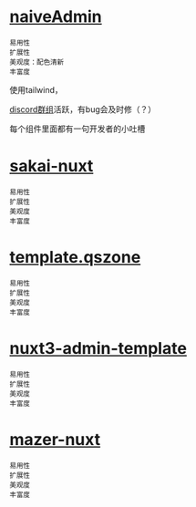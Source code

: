 # <a href="naive-ui-admin.vercel.app">naiveAdmin</a>

```
易用性
扩展性
美观度：配色清新
丰富度
```

使用tailwind，

<a href="discord.com/channels/842427094214770768">discord群组</a>活跃，有bug会及时修（？）

每个组件里面都有一句开发者的小吐槽

# <a href="sakai-nuxt.vercel.app">sakai-nuxt</a>

```
易用性
扩展性
美观度
丰富度
```



# <a href="template.qszone.com">template.qszone</a>

```
易用性
扩展性
美观度
丰富度
```



# <a href="nuxt3-admin-template.vercel.app">nuxt3-admin-template</a>

```
易用性
扩展性
美观度
丰富度
```



# <a href="mazer-nuxt.vercel.app">mazer-nuxt</a>

```
易用性
扩展性
美观度
丰富度
```


